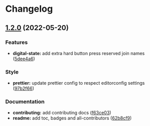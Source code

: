 # Changelog

## [1.2.0](https://github.com/Norgate-AV-Solutions-Ltd/crestron-ch5-helper/compare/v1.1.0...v1.2.0) (2022-05-20)

### Features

-   **digital-state:** add extra hard button press reserved join names ([5dee4a6](https://github.com/Norgate-AV-Solutions-Ltd/crestron-ch5-helper/commit/5dee4a63392952f0a96a78aeb62adb811c54a791))

### Style

-   **prettier:** update prettier config to respect editorconfig settings ([97b2f66](https://github.com/Norgate-AV-Solutions-Ltd/crestron-ch5-helper/commit/97b2f66e0a6e24a7874705236e20a26fbf808a67))

### Documentation

-   **contributing:** add contributing docs ([f63ce03](https://github.com/Norgate-AV-Solutions-Ltd/crestron-ch5-helper/commit/f63ce038259e4402293ab0845d632079a88d3ba8))
-   **readme:** add toc, badges and all-contributors ([62b8cf9](https://github.com/Norgate-AV-Solutions-Ltd/crestron-ch5-helper/commit/62b8cf98b68e4718304101b281d5601921266e6d))
